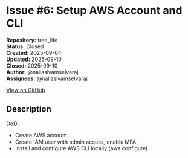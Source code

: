 # Issue #6: Setup AWS Account and CLI

**Repository:** tree_life  
**Status:** Closed  
**Created:** 2025-09-04  
**Updated:** 2025-09-10  
**Closed:** 2025-09-10  
**Author:** @nallasivamselvaraj  
**Assignees:** @nallasivamselvaraj  

[View on GitHub](https://github.com/Simtestlab/tree_life/issues/6)

## Description


DoD:

- Create AWS account.
- Create IAM user with admin access, enable MFA.
- Install and configure AWS CLI locally (aws configure).